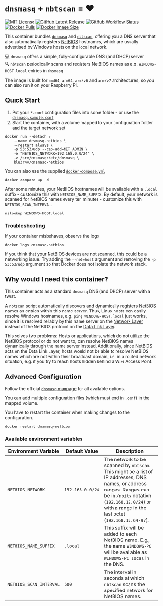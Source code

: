 # `dnsmasq` + `nbtscan` = ❤️

[![MIT License](https://img.shields.io/badge/License-MIT-yellow.svg?style=popout-square)](LICENSE.txt)
[![GitHub Latest Release](https://img.shields.io/github/v/release/blu3r4y/docker-dnsmasq-netbios?style=popout-square)](https://github.com/blu3r4y/docker-dnsmasq-netbios/releases/latest)
[![GitHub Workflow Status](https://img.shields.io/github/workflow/status/blu3r4y/docker-dnsmasq-netbios/build-container-images?style=popout-square)](https://github.com/blu3r4y/docker-dnsmasq-netbios/actions)
[![Docker Pulls](https://img.shields.io/docker/pulls/blu3r4y/dnsmasq-netbios.svg?style=popout-square)](https://hub.docker.com/r/blu3r4y/dnsmasq-netbios)
[![Docker Image Size](https://img.shields.io/docker/image-size/blu3r4y/dnsmasq-netbios?style=popout-square)](https://hub.docker.com/r/blu3r4y/dnsmasq-netbios)

This container bundles [`dnsmasq`](http://thekelleys.org.uk/dnsmasq/doc.html) and [`nbtscan`](http://www.unixwiz.net/tools/nbtscan.html), offering you a DNS server that also automatically registers [NetBIOS](https://en.wikipedia.org/wiki/NetBIOS) hostnames, which are usually advertised by Windows hosts on the local network.

💻 `dnsmasq` offers a simple, fully-configurable DNS (and DHCP) server  
🔍 `nbtscan` periodically scans and registers NetBIOS names as e.g. `WINDOWS-HOST.local` entries in `dnsmasq`

The image is built for `amd64`, `arm64`, `arm/v6` and `arm/v7` architectures, so you can also run it on your Raspberry Pi.

## Quick Start

1. Put your `*.conf` configuration files into some folder - or use the [`dnsmasq.sample.conf`](./dnsmasq/dnsmasq.sample.conf)
2. Start the container, with a volume mapped to your configuration folder and the target network set

```shell
docker run --detach \
    --name dnsmasq-netbios \
    --restart always \
    -p 53:53/udp --cap-add=NET_ADMIN \
    -e "NETBIOS_NETWORK=192.168.0.0/24" \
    -v /srv/dnsmasq:/etc/dnsmasq \
    blu3r4y/dnsmasq-netbios
```
        
You can also use the supplied [`docker-compose.yml`](docker-compose.yml)

    docker-compose up -d

After some minutes, your NetBIOS hostnames will be available with a `.local` suffix - customize this with `NETBIOS_NAME_SUFFIX`.
By default, your network is scanned for NetBIOS names every ten minutes - customize this with `NETBIOS_SCAN_INTERVAL`.

    nslookup WINDOWS-HOST.local

### Troubleshooting

If your container misbehaves, observe the logs

    docker logs dnsmasq-netbios

If you think that your NetBIOS devices are not scanned, this could be a networking issue.
Try adding the `--net=host` argument and removing the `-p 53:53/udp` argument so that Docker does not isolate the network stack.

## Why would I need this container?

This container acts as a standard `dnsmasq` DNS (and DHCP) server with a twist.

A `nbtscan` script automatically discovers and dynamically registers [NetBIOS](https://en.wikipedia.org/wiki/NetBIOS) names as entries within this name server.
Thus, Linux hosts can easily resolve Windows hostnames, e.g. `ping WINDOWS-HOST.local` just works, since it is resolved reliably by this name server on the [Network Layer](https://en.wikipedia.org/wiki/Network_layer) instead of the NetBIOS protocol on the [Data Link Layer](https://en.wikipedia.org/wiki/Data_link_layer).

This solves two problems: Hosts or applications, which do not utilize the NetBIOS protocol or do not want to, can resolve NetBIOS names dynamically through the name server instead. Additionally, since NetBIOS acts on the Data Link Layer, hosts would not be able to resolve NetBIOS names which are not within their broadcast domain, i.e. in a routed network situation, e.g. if you try to reach hosts hidden behind a WiFi Access Point.

## Advanced Configuration

Follow the official [`dnsmasq` manpage](http://thekelleys.org.uk/dnsmasq/docs/dnsmasq-man.html) for all available options.

You can add multiple configuration files (which must end in `.conf`) in the mapped volume.

You have to restart the container when making changes to the configuration.

    docker restart dnsmasq-netbios

### Available environment variables

| Environment Variable | Default Value | Description |
|-------------------------|------------------|--------------------------------------------------------------------------------------------------------------------------------------------|
| `NETBIOS_NETWORK` | `192.168.0.0/24` | The network to be scanned by `nbtscan`. This might be a list of IP addresses, DNS names, or address ranges. Ranges can be in `/nbits` notation (`192.168.12.0/24`) or with a range in the last octet (`192.168.12.64-97`). |
| `NETBIOS_NAME_SUFFIX` | `.local` | This suffix will be added to each NetBIOS name. E.g., the name `WINDOWS-PC` will be available as `WINDOWS-PC.local` in the DNS. |
| `NETBIOS_SCAN_INTERVAL` | `600` | The interval in seconds at which `nbtscan` scans the specified network for NetBIOS names. |
